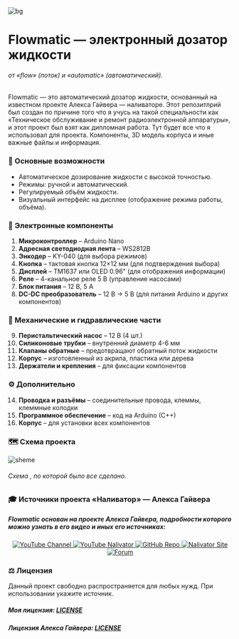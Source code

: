 <!-- фото проекта -->
![bg](https://github.com/love-angelll/Flowmatic/blob/main/img/bg.png )
# Flowmatic — электронный дозатор жидкости 
###### от «flow» (поток) и «automatic» (автоматический).  

Flowmatic — это автоматический дозатор жидкости, основанный на известном проекте Алекса Гайвера — наливаторе.
Этот репозитлрий был создан по причине того что я учусь на такой специальности как «Техническое обслуживание и ремонт радиоэлектронной аппаратуры», и этот проект был взят как дипломная работа. Тут будет все что я использовал для проекта. Компоненты, 3D модель корпуса и иные важные файлы и информация.

### 🔧 Основные возможности

- Автоматическое дозирование жидкости с высокой точностью.
- Режимы: ручной и автоматический.
- Регулируемый объём жидкости.
- Визуальный интерфейс на дисплее (отображение режима работы, объёма).

### 🧰 Электронные компоненты 
 
1. **Микроконтроллер** – Arduino Nano  
2. **Адресная светодиодная лента** – WS2812B  
3. **Энкодер** – KY-040 (для выбора режимов)  
4. **Кнопка** – тактовая кнопка 12×12 мм (для подтверждения выбора)  
5. **Дисплей** – TM1637 или OLED 0.96" (для отображения информации)  
6. **Реле** – 4-канальное реле 5 В (управление насосами)  
7. **Блок питания** – 12 В, 5 А  
8. **DC-DC преобразователь** – 12 В → 5 В (для питания Arduino и других компонентов)  

### 🔩 Механические и гидравлические части  
9. **Перистальтический насос** – 12 В (4 шт.)  
10. **Силиконовые трубки** – внутренний диаметр 4-6 мм  
11. **Клапаны обратные** – предотвращают обратный поток жидкости  
12. **Корпус** – изготовленный из акрила, пластика или дерева  
13. **Держатели и крепления** – для фиксации компонентов  

### ⚙️ Дополнительно  
14. **Проводка и разъёмы** – соединительные провода, клеммы, клеммные колодки  
15. **Программное обеспечение** – код на Arduino (C++)  
16. **Корпус** – для установки всех компонентов

### 🗺️ Схема проекта

![sheme](https://github.com/love-angelll/Flowmatic/blob/main/Project%20Files/sheme.jpg)
###### Схема , по которой было все сделано.









### 🎓 Источники проекта «Наливатор» — Алекса Гайвера

##### Flowmatic основан на проекте Алекса Гайвера, подробности которого можно узнать в его видео и иных его источниках:


<div align="center">
  <a href="https://youtube.com/@alexgyvershow" target="_blank">
    <img src="https://img.shields.io/badge/YouTube-Канал-red?style=for-the-badge&logo=youtube" alt="YouTube Channel">
  </a>
  
  <a href="https://www.youtube.com/watch?v=VNx4pFdzfI4" target="_blank">
    <img src="https://img.shields.io/badge/YouTube-Наливатор-red?style=for-the-badge&logo=youtube" alt="YouTube Nalivator">
  </a>
  
  <a href="https://github.com/AlexGyver/GyverDrink/" target="_blank">
    <img src="https://img.shields.io/badge/GitHub-Проект-black?style=for-the-badge&logo=github" alt="GitHub Repo">
  </a>

  <a href="https://alexgyver.ru/gyverdrink/" target="_blank">
    <img src="https://img.shields.io/badge/Site-Наливатор-blue?style=for-the-badge&logo=google-chrome" alt="Nalivator Site">
  </a>
  
  <a href="https://community.alexgyver.ru/threads/der-nalivator-modificirovannaja-versija-gyverdrink.4021/" target="_blank">
    <img src="https://img.shields.io/badge/Forum-Обсуждение-blue?style=for-the-badge&logo=google-chrome" alt="Forum">
  </a>
</div>

### ⚖️ Лицензия

Данный проект свободно распространяется для любых нужд. При использовании укажите источник.

##### Моя лицензия: [LICENSE](LICENSE)
##### Лицензия Алекса Гайвера: [LICENSE](https://github.com/AlexGyver/GyverDrink/blob/master/LICENSE)


